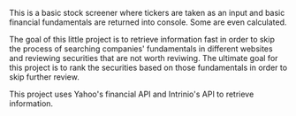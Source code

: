 This is a basic stock screener where tickers are taken as an input and basic financial fundamentals are returned into console. Some are even calculated.

The goal of this little project is to retrieve information fast in order to skip the process of searching companies' fundamentals in different websites and reviewing securities that are not worth reviwing.
The ultimate goal for this project is to rank the securities based on those fundamentals in order to skip further review.

This project uses Yahoo's financial API and Intrinio's API to retrieve information.
